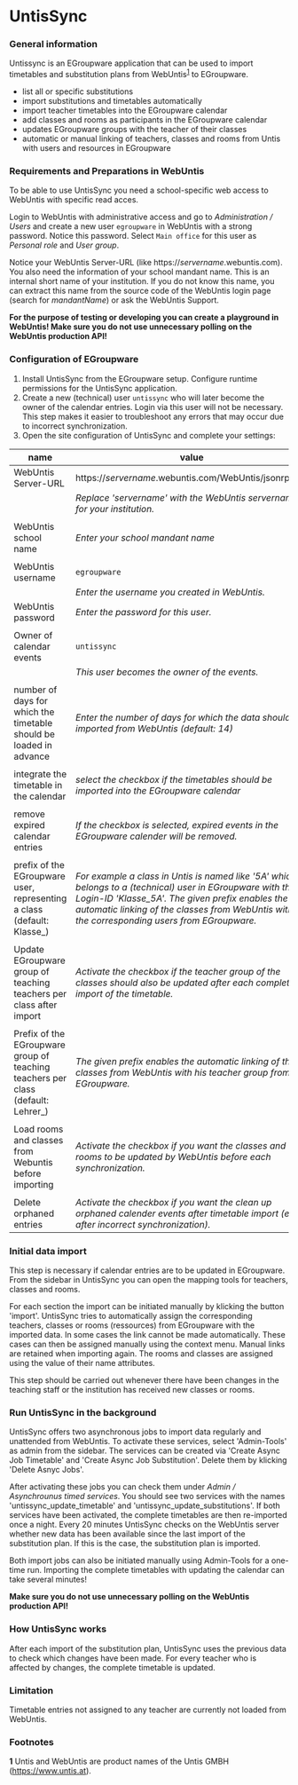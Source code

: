 # UntisSync

### General information
Untissync is an EGroupware application that can be used to import timetables and substitution plans from WebUntis<sup id="f1">[1](#f1)</sup> to EGroupware.
* list all or specific substitutions
* import substitutions and timetables automatically
* import teacher timetables into the EGroupware calendar
* add classes and rooms as participants in the EGroupware calendar
* updates EGroupware groups with the teacher of their classes
* automatic or manual linking of teachers, classes and rooms from Untis with users and resources in EGroupware

### Requirements and Preparations in WebUntis
To be able to use UntisSync you need a school-specific web access to WebUntis with specific read acces.
<!--* master data of teachers: "Only view"
* using the scheduling tool: "Only view"-->

Login to WebUntis with administrative access and go to _Administration / Users_ and create a new user `egroupware` in WebUntis with a strong password.
Notice this password.
Select `Main office` for this user as _Personal role_ and _User group_.

<!--Go to _Administration_ / _Rights and roles_ and select the group ```Main office```.\
Make sure that members of the group ```Main office``` have at least read access ("Only view") to master data of teachers and
the scheduling tool. -->

Notice your WebUntis Server-URL (like https://_servername_.webuntis.com). You also need the information of your school mandant name. 
This is an internal short name of your institution. If you do not know this name, you can extract 
this name from the source code of the WebUntis login page (search for _mandantName_) or ask the WebUntis Support.

__For the purpose of testing or developing you can create a playground in WebUntis! Make sure you do not use unnecessary polling on the WebUntis production API!__

###  Configuration of EGroupware
1. Install UntisSync from the EGroupware setup. Configure runtime permissions for the UntisSync application.
2. Create a new (technical) user `untissync` who will later become the owner of the calendar entries. Login via this user will not be necessary.
This step makes it easier to troubleshoot any errors that may occur due to incorrect synchronization.
3. Open the site configuration of UntisSync and complete your settings:

| name           	| value                                                 	                                                                                                                                                                                                      |
|---------------------	|--------------------------------------------------------------------------------------------------------------------------------------------------------------------------------------------------------------------------------------------------------------|
| WebUntis Server-URL 	| https://_servername_.webuntis.com/WebUntis/jsonrpc.do 	                                                                                                                                                                                                      |
|                     	| _Replace 'servername' with the WebUntis servername for your institution._                                                                                                                                                                                    |
|                     	| 	                                                                                                                                                                                                                                                            |
| WebUntis school name  | _Enter your school mandant name_                                                                                                                                                                                                                             |
|                     	| 	                                                                                                                                                                                                                                                            |
| WebUntis username     | `egroupware`                                                                                                                                                                                                                                                 |
|                       | _Enter the username you created in WebUntis._                                                                                                                                                                                                                |
| WebUntis password     | _Enter the password for this user._                                                                                                                                                                                                                          |
|                       |                                                                                                                                                                                                                                                              |
| Owner of calendar events | `untissync`                                                                                                                                                                                                                                                  |
|                       | _This user becomes the owner of the events._                                                                                                                                                                                                                 |
|                       |                                                                                                                                                                                                                                                              |
| number of days for which the timetable should be loaded in advance | _Enter the number of days for which the data should be imported from WebUntis (default: 14)_                                                                                                                                                                 |
|                       |                                                                                                                                                                                                                                                              |
| integrate the timetable in the calendar | _select the checkbox if the timetables should be imported into the EGroupware calendar_                                                                                                                                                                      |
|                       |                                                                                                                                                                                                                                                              |
| remove expired calendar entries | _If the checkbox is selected, expired events in the EGroupware calender will be removed._                                                                                                                                                                    |
|                       |                                                                                                                                                                                                                                                              |
| prefix of the EGroupware user, representing a class (default: Klasse_) | _For example a class in Untis is named like '5A' which belongs to a (technical) user in EGroupware with the Login-ID 'Klasse_5A'. The given prefix enables the automatic linking of the classes from WebUntis with the corresponding users from EGroupware._ |
|                       |                                                                                                                                                                                                                                                              |  
| Update EGroupware group of teaching teachers per class after import | _Activate the checkbox if the teacher group of the classes should also be updated after each complete import of the timetable._                                                                                                                              |
|                       |                                                                                                                                                                                                                                                              |
| Prefix of the EGroupware group of teaching teachers per class (default: Lehrer_)  | _The given prefix enables the automatic linking of the classes from WebUntis with his teacher group from EGroupware._                                                                                                                                        |
|                       |                                                                                                                                                                                                                                                              |
| Load rooms and classes from Webuntis before importing  | _Activate the checkbox if you want the classes and rooms to be updated by WebUntis before each synchronization._                                                                                                                                             |
|                       |                                                                                                                                                                                                                                                              |
 | Delete orphaned entries | _Activate the checkbox if you want the clean up orphaned calender events after timetable import (e.g. after incorrect synchronization)._                                                                                                                     |

### Initial data import
This step is necessary if calendar entries are to be updated in EGroupware. From the sidebar in UntisSync you can open the mapping tools for teachers, classes and rooms.

For each section the import can be initiated manually by klicking the button 'import'. UntisSync tries to automatically assign the corresponding teachers, classes or rooms (ressources) from EGroupware with the imported data.
In some cases the link cannot be made automatically. These cases can then be assigned manually using the context menu. Manual links are retained when importing again.
The rooms and classes are assigned using the value of their name attributes. 

This step should be carried out whenever there have been changes in the teaching staff or the institution has received new classes or rooms.

### Run UntisSync in the background
UntisSync offers two asynchronous jobs to import data regularly and unattended from WebUntis.
To activate these services, select 'Admin-Tools' as admin from the sidebar.
The services can be created via 'Create Async Job Timetable' and 'Create Async Job Substitution'. Delete them by klicking 'Delete Asnyc Jobs'.

After activating these jobs you can check them under _Admin / Asynchrounus timed services_. You should see two services with the names 'untissync_update_timetable' and 'untissync_update_substitutions'.
If both services have been activated, the complete timetables are then re-imported once a night. Every 20 minutes UntisSync checks on the WebUntis server whether new data has been available since the last import of the substitution plan.
If this is the case, the substitution plan is imported.

Both import jobs can also be initiated manually using Admin-Tools for a one-time run. Importing the complete timetables with updating the calendar can take several minutes!

__Make sure you do not use unnecessary polling on the WebUntis production API!__

###  How UntisSync works
After each import of the substitution plan, UntisSync uses the previous data to check which changes have been made.
For every teacher who is affected by changes, the complete timetable is updated.

### Limitation
Timetable entries not assigned to any teacher are currently not loaded from WebUntis.

### Footnotes
<b id="f1">1</b> Untis and WebUntis are product names of the  Untis GMBH (https://www.untis.at).

